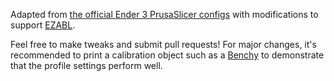 Adapted from [the official Ender 3 PrusaSlicer configs](https://github.com/sn4k3/Ender3/blob/master/PrusaSlicer/printer/Creality%20Ender-3%20Stock.ini) with modifications to support [EZABL](https://www.th3dstudio.com/product/ezabl-pro-plug-print-auto-bed-leveling-kit/).

Feel free to make tweaks and submit pull requests! For major changes, it's recommended to print a calibration object such as a [Benchy](http://www.3dbenchy.com/) to demonstrate that the profile settings perform well.

